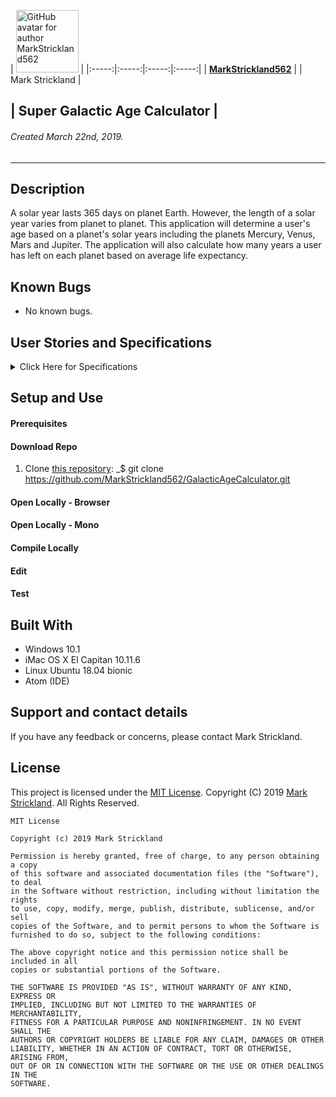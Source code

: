 | [<img src="https://avatars1.githubusercontent.com/u/46455727?s=400&v=4" width=100 alt="GitHub avatar for author MarkStrickland562">](https://github.com/MarkStrickland562) |
|:-----:|:-----:|:-----:|:-----:|
| [**MarkStrickland562**](https://github.com/MarkStrickland562) |
| Mark Strickland |

## | **Super Galactic Age Calculator** |

###### Created March 22nd, 2019.

----------

## Description
A solar year lasts 365 days on planet Earth. However, the length of a solar year varies from planet to planet. This application will determine a user's age based on a planet's solar years
including the planets Mercury, Venus, Mars and Jupiter. The application will also calculate how many years a user has left on each planet based on average life expectancy.
## Known Bugs

* No known bugs.

## User Stories and Specifications

<details>
  <summary>Click Here for Specifications</summary>

<table>
  <tr>
    <th>Specification 01</th>
    <th></th>
  </tr>
  <tr>
    <td>Behavior</td>
    <td>The application must allow input of a user's date of birth</td>
  </tr>
  <tr>
    <td>Input</td>
    <td>Date of Birth</td>
  </tr>
  <tr>
    <td>Output</td>
    <td>Acknowledgment that a date of birth was entered</td>
  </tr>
</table>

<table>
  <tr>
    <th>Specification 02</th>
    <th></th>
  </tr>
  <tr>
    <td>Behavior</td>
    <td>A non-null value for date of birth must be entered</td>
  </tr>
  <tr>
    <td>Input</td>
    <td>A non-null value</td>
  </tr>
  <tr>
    <td>Output</td>
    <td>Error message if a value was not entered</td>
  </tr>
</table>

<table>
  <tr>
    <th>Specification 03</th>
    <th></th>
  </tr>
  <tr>
    <td>Behavior</td>
    <td>The value must be a valid date in the past</td>
  </tr>
  <tr>
    <td>Input</td>
    <td>Valid date in the past</td>
  </tr>
  <tr>
    <td>Output</td>
    <td>Error message if the entered value is not valid</td>
  </tr>
</table>

<table>
  <tr>
    <th>Specification 04</th>
    <th></th>
  </tr>
  <tr>
    <td>Behavior</td>
    <td>The application must return the user's age in Earth years</td>
  </tr>
  <tr>
    <td>Input</td>
    <td>Valid date in the past</td>
  </tr>
  <tr>
    <td>Output</td>
    <td>Age in Earth years</td>
  </tr>
</table>

<table>
  <tr>
    <th>Specification 05</th>
    <th></th>
  </tr>
  <tr>
    <td>Behavior</td>
    <td>The application must return the entered age in Mercury years (1 Mercury year = .24 Earth years)</td>
  </tr>
  <tr>
    <td>Input</td>
    <td>Positive integer</td>
  </tr>
  <tr>
    <td>Output</td>
    <td>Age in Mercury years</td>
  </tr>
</table>

<table>
  <tr>
    <th>Specification 06</th>
    <th></th>
  </tr>
  <tr>
    <td>Behavior</td>
    <td>The application must return the entered age in Venus years (1 Venus year = .62 Earth years)</td>
  </tr>
  <tr>
    <td>Input</td>
    <td>Positive integer</td>
  </tr>
  <tr>
    <td>Output</td>
    <td>Age in Venus years</td>
  </tr>      
</table>

<table>
  <tr>
    <th>Specification 07</th>
    <th></th>
  </tr>
  <tr>
    <td>Behavior</td>
    <td>The application must return the entered age in Mars years (1 Mars year = 1.88 Earth years)</td>
  </tr>
  <tr>
    <td>Input</td>
    <td>Positive integer</td>
  </tr>
  <tr>
    <td>Output</td>
    <td>Age in Mars years</td>
  </tr>
</table>

<table>
  <tr>
    <th>Specification 08</th>
    <th></th>
  </tr>
  <tr>
    <td>Behavior</td>
    <td>The application must return the entered age in Jupiter years (1 Jupiter year = 11.86 Earth years)</td>
  </tr>
  <tr>
    <td>Input</td>
    <td>Positive integer</td>
  </tr>
  <tr>
    <td>Output</td>
    <td>Age in Jupiter years</td>
  </tr>
</table>

<table>
  <tr>
    <th>Specification 09</th>
    <th></th>
  </tr>
  <tr>
    <td>Behavior</td>
    <td>The application must return the entered age in Saturn years (1 Saturn year = 29.457 Earth years)</td>
  </tr>
  <tr>
    <td>Input</td>
    <td>Positive integer</td>
  </tr>
  <tr>
    <td>Output</td>
    <td>Age in Saturn years</td>
  </tr>
</table>

<table>
  <tr>
    <th>Specification 10</th>
    <th></th>
  </tr>
  <tr>
    <td>Behavior</td>
    <td>The application must allow input of a user's life expectancy</td>
  </tr>
  <tr>
    <td>Input</td>
    <td>Life Expectancy</td>
  </tr>
  <tr>
    <td>Output</td>
    <td>Acknowledgment that a life expectancy was entered</td>
  </tr>
</table>

<table>
  <tr>
    <th>Specification 11</th>
    <th></th>
  </tr>
  <tr>
    <td>Behavior</td>
    <td>The application must calculate the users life expectancy on Mercury</td>
  </tr>
  <tr>
    <td>Input</td>
    <td>Positive integer</td>
  </tr>
  <tr>
    <td>Output</td>
    <td>Life expectancy on Mercury</td>
  </tr>    
</table>

<table>
  <tr>
    <th>Specification 12</th>
    <th></th>
  </tr>
  <tr>
    <td>Behavior</td>
    <td>The application must calculate the users life expectancy on Venus</td>
  </tr>
  <tr>
    <td>Input</td>
    <td>Positive integer</td>
  </tr>
  <tr>
    <td>Output</td>
    <td>Life expectancy on Venus</td>
  </tr>    
</table>

<table>
  <tr>
    <th>Specification 13</th>
    <th></th>
  </tr>
  <tr>
    <td>Behavior</td>
    <td>The application must calculate the users life expectancy on Mars</td>
  </tr>
  <tr>
    <td>Input</td>
    <td>Positive integer</td>
  </tr>
  <tr>
    <td>Output</td>
    <td>Life expectancy on Mars</td>
  </tr>    
</table>

<table>
  <tr>
    <th>Specification 14</th>
    <th></th>
  </tr>
  <tr>
    <td>Behavior</td>
    <td>The application must calculate the users life expectancy on Jupiter</td>
  </tr>
  <tr>
    <td>Input</td>
    <td>Positive integer</td>
  </tr>
  <tr>
    <td>Output</td>
    <td>Life expectancy on Jupiter</td>
  </tr>    
</table>

<table>
  <tr>
    <th>Specification 15</th>
    <th></th>
  </tr>
  <tr>
    <td>Behavior</td>
    <td>The application must calculate the users life expectancy on Saturn</td>
  </tr>
  <tr>
    <td>Input</td>
    <td>Positive integer</td>
  </tr>
  <tr>
    <td>Output</td>
    <td>Life expectancy on Saturn</td>
  </tr>    
</table>

<table>
  <tr>
    <th>Specification 16</th>
    <th></th>
  </tr>
  <tr>
    <td>Behavior</td>
    <td>If the user has surpassed their life expectancy, the application must return the number of years they have lived past their life expectancy</td>
  </tr>
  <tr>
    <td>Input</td>
    <td>Positive integer</td>
  </tr>
  <tr>
    <td>Output</td>
    <td>Number of years lived passed life expectancy</td>
  </tr>    
</table>
</details>

## Setup and Use

#### Prerequisites


#### Download Repo
1. Clone [this repository](https://github.com/MarkStrickland562/GalacticAgeCalculator): _$ git clone https://github.com/MarkStrickland562/GalacticAgeCalculator.git

#### Open Locally - Browser

#### Open Locally - Mono

#### Compile Locally

#### Edit

#### Test

## Built With

* Windows 10.1
* iMac OS X El Capitan 10.11.6
* Linux Ubuntu 18.04 bionic
* Atom (IDE)

## Support and contact details

If you have any feedback or concerns, please contact Mark Strickland.

## License

This project is licensed under the [MIT License](https://opensource.org/licenses/MIT). Copyright (C) 2019 [Mark Strickland](https://github.com/MarkStrickland562). All Rights Reserved.
```
MIT License

Copyright (c) 2019 Mark Strickland

Permission is hereby granted, free of charge, to any person obtaining a copy
of this software and associated documentation files (the "Software"), to deal
in the Software without restriction, including without limitation the rights
to use, copy, modify, merge, publish, distribute, sublicense, and/or sell
copies of the Software, and to permit persons to whom the Software is
furnished to do so, subject to the following conditions:

The above copyright notice and this permission notice shall be included in all
copies or substantial portions of the Software.

THE SOFTWARE IS PROVIDED "AS IS", WITHOUT WARRANTY OF ANY KIND, EXPRESS OR
IMPLIED, INCLUDING BUT NOT LIMITED TO THE WARRANTIES OF MERCHANTABILITY,
FITNESS FOR A PARTICULAR PURPOSE AND NONINFRINGEMENT. IN NO EVENT SHALL THE
AUTHORS OR COPYRIGHT HOLDERS BE LIABLE FOR ANY CLAIM, DAMAGES OR OTHER
LIABILITY, WHETHER IN AN ACTION OF CONTRACT, TORT OR OTHERWISE, ARISING FROM,
OUT OF OR IN CONNECTION WITH THE SOFTWARE OR THE USE OR OTHER DEALINGS IN THE
SOFTWARE.
```
